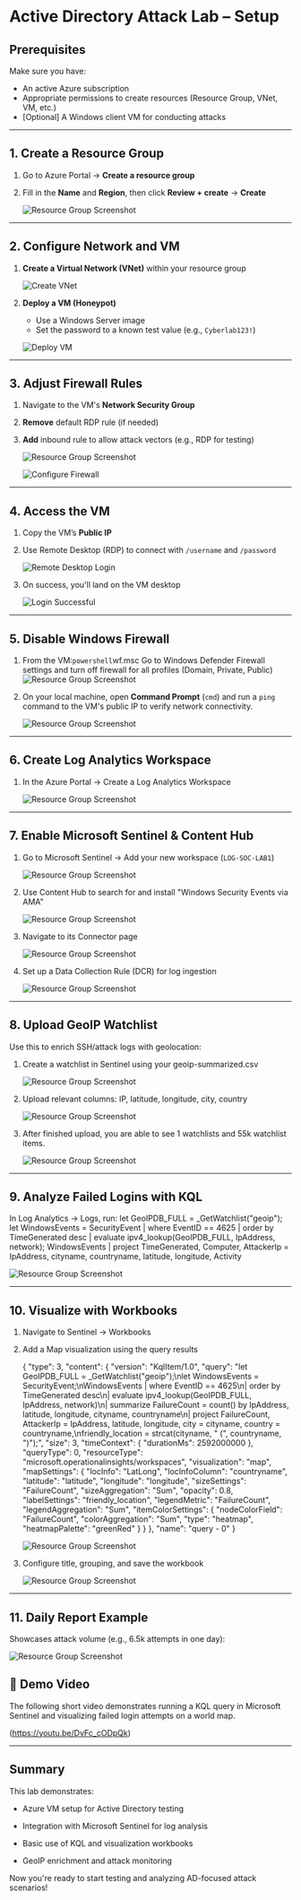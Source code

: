 # Active Directory Attack Lab – Setup

## Prerequisites
Make sure you have:
- An active Azure subscription
- Appropriate permissions to create resources (Resource Group, VNet, VM, etc.)
- [Optional] A Windows client VM for conducting attacks


---

## 1. Create a Resource Group
1. Go to Azure Portal → **Create a resource group**
2. Fill in the **Name** and **Region**, then click **Review + create** → **Create**
   
	![Resource Group Screenshot](Document_Images/image15.png)

---

## 2. Configure Network and VM
1. **Create a Virtual Network (VNet)** within your resource group 

   ![Create VNet](Document_Images/image3.png)

2. **Deploy a VM (Honeypot)**  
   - Use a Windows Server image  
   - Set the password to a known test value (e.g., `Cyberlab123!`) 
   
   ![Deploy VM](Document_Images/image13.png)

---

## 3. Adjust Firewall Rules
1. Navigate to the VM's **Network Security Group**  
2. **Remove** default RDP rule (if needed)  
3. **Add** inbound rule to allow attack vectors (e.g., RDP for testing) 

    ![Resource Group Screenshot](Document_Images/image19A.png)

    ![Configure Firewall](Document_Images/image6.png)

---

## 4. Access the VM
1. Copy the VM’s **Public IP**  
2. Use Remote Desktop (RDP) to connect with `/username` and `/password`

    ![Remote Desktop Login](Document_Images/image1.png)

3. On success, you'll land on the VM desktop

    ![Login Successful](Document_Images/image2.png)

---

## 5. Disable Windows Firewall 
1. From the VM:```powershell```wf.msc
Go to Windows Defender Firewall settings and turn off firewall for all profiles (Domain, Private, Public)
	![Resource Group Screenshot](Document_Images/image21.png)

2. On your local machine, open **Command Prompt** (`cmd`) and run a `ping` command to the VM's public IP to verify network connectivity.

     ![Resource Group Screenshot](Document_Images/image5.png)

---

## 6. Create Log Analytics Workspace
1. In the Azure Portal → Create a Log Analytics Workspace

     ![Resource Group Screenshot](Document_Images/image4.png)

---

## 7. Enable Microsoft Sentinel & Content Hub
1. Go to Microsoft Sentinel → Add your new workspace (`LOG-SOC-LAB1`)

    ![Resource Group Screenshot](Document_Images/image8.png)

2. Use Content Hub to search for and install "Windows Security Events via AMA"

    ![Resource Group Screenshot](Document_Images/image17A.png)

3. Navigate to its Connector page

    ![Resource Group Screenshot](Document_Images/image14.png)

4. Set up a Data Collection Rule (DCR) for log ingestion

    ![Resource Group Screenshot](Document_Images/image9.png)

---

## 8. Upload GeoIP Watchlist
Use this to enrich SSH/attack logs with geolocation:

1. Create a watchlist in Sentinel using your geoip-summarized.csv

	![Resource Group Screenshot](Document_Images/image16.png)

3. Upload relevant columns: IP, latitude, longitude, city, country

    ![Resource Group Screenshot](Document_Images/image12.png)
   
3. After finished upload, you are able to see 1 watchlists and 55k watchlist items.

     ![Resource Group Screenshot](Document_Images/image11.png)

---

## 9. Analyze Failed Logins with KQL
In Log Analytics → Logs, run:
let GeoIPDB_FULL = _GetWatchlist("geoip"); let WindowsEvents = SecurityEvent 
| where EventID == 4625 
| order by TimeGenerated desc 
| evaluate ipv4_lookup(GeoIPDB_FULL, IpAddress, network); WindowsEvents 
| project TimeGenerated, Computer, AttackerIp = IpAddress, cityname, countryname, latitude, longitude, Activity

   ![Resource Group Screenshot](Document_Images/image7.png)

---


## 10. Visualize with Workbooks
1. Navigate to Sentinel → Workbooks

2. Add a Map visualization using the query results

	{
		"type": 3,
		"content": {
		"version": "KqlItem/1.0",
		"query": "let GeoIPDB_FULL = _GetWatchlist(\"geoip\");\nlet WindowsEvents = SecurityEvent;\nWindowsEvents | where EventID == 4625\n| order by TimeGenerated desc\n| evaluate ipv4_lookup(GeoIPDB_FULL, IpAddress, network)\n| summarize FailureCount = count() by IpAddress, latitude, longitude, cityname, countryname\n| project FailureCount, AttackerIp = IpAddress, latitude, longitude, city = cityname, country = countryname,\nfriendly_location = strcat(cityname, \" (\", countryname, \")\");",
		"size": 3,
		"timeContext": {
			"durationMs": 2592000000
		},
		"queryType": 0,
		"resourceType": "microsoft.operationalinsights/workspaces",
		"visualization": "map",
		"mapSettings": {
			"locInfo": "LatLong",
			"locInfoColumn": "countryname",
			"latitude": "latitude",
			"longitude": "longitude",
			"sizeSettings": "FailureCount",
			"sizeAggregation": "Sum",
			"opacity": 0.8,
			"labelSettings": "friendly_location",
			"legendMetric": "FailureCount",
			"legendAggregation": "Sum",
			"itemColorSettings": {
			"nodeColorField": "FailureCount",
			"colorAggregation": "Sum",
			"type": "heatmap",
			"heatmapPalette": "greenRed"
			}
		}
		},
		"name": "query - 0"
	}

   	 ![Resource Group Screenshot](Document_Images/image10.png)

3. Configure title, grouping, and save the workbook

     ![Resource Group Screenshot](Document_Images/image18.png)

---
     
## 11. Daily Report Example
Showcases attack volume (e.g., 6.5k attempts in one day):

   ![Resource Group Screenshot](Document_Images/image20.png) 

## 🎥 Demo Video
The following short video demonstrates running a KQL query in Microsoft Sentinel and visualizing failed login attempts on a world map.

(https://youtu.be/DvFc_cODpQk)

---

## Summary
This lab demonstrates:

- Azure VM setup for Active Directory testing

- Integration with Microsoft Sentinel for log analysis

- Basic use of KQL and visualization workbooks

- GeoIP enrichment and attack monitoring

Now you're ready to start testing and analyzing AD-focused attack scenarios!
